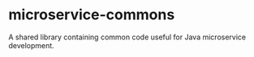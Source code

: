# microservice-commons
A shared library containing common code useful for Java microservice development.

